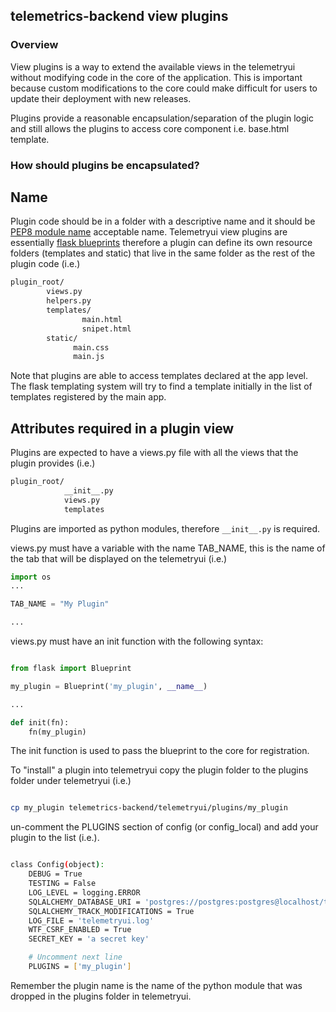## telemetrics-backend view plugins

### Overview

View plugins is a way to extend the available views in the telemetryui
without modifying code in the core of the application. This is important
because custom modifications to the core could make difficult for users
to update their deployment with new releases.

Plugins provide a reasonable encapsulation/separation of the plugin logic
and still allows the plugins to access core component i.e. base.html template.


### How should plugins be encapsulated?

## Name
Plugin code should be in a folder with a descriptive name and it should be
[PEP8 module name](https://www.python.org/dev/peps/pep-0008/#package-and-module-names) acceptable name.
Telemetryui view plugins are essentially [flask blueprints](http://flask.pocoo.org/docs/0.12/blueprints/)
therefore a plugin can define its own resource folders (templates and static) that live
in the same folder as the rest of the plugin code (i.e.)

```bash
plugin_root/
        views.py
        helpers.py
        templates/
                main.html
                snipet.html
        static/
              main.css
              main.js
```

Note that plugins are able to access templates declared at the app level. The flask templating
system will try to find a template initially in the list of templates registered by the main app. 


## Attributes required in a plugin view

Plugins are expected to have a views.py file with all the views that the plugin
provides (i.e.)

```bash
plugin_root/
            __init__.py
            views.py
            templates

```

Plugins are imported as python modules, therefore  ```__init__.py``` is required.

views.py must have a variable with the name TAB_NAME, this is the name of the
tab that will be displayed on the telemetryui (i.e.)

```python
import os
...

TAB_NAME = "My Plugin"

...
```

views.py must have an init function with the following syntax:

```python

from flask import Blueprint

my_plugin = Blueprint('my_plugin', __name__)

...

def init(fn):
    fn(my_plugin)

```

The init function is used to pass the blueprint to the core for registration.

To "install" a plugin into telemetryui copy the plugin folder to the plugins
folder under telemetryui (i.e.)

```bash

cp my_plugin telemetrics-backend/telemetryui/plugins/my_plugin
```

un-comment the PLUGINS section of config (or config_local) and add your plugin to
the list (i.e.). 

```bash

class Config(object):
    DEBUG = True
    TESTING = False
    LOG_LEVEL = logging.ERROR
    SQLALCHEMY_DATABASE_URI = 'postgres://postgres:postgres@localhost/telemdb'
    SQLALCHEMY_TRACK_MODIFICATIONS = True
    LOG_FILE = 'telemetryui.log'
    WTF_CSRF_ENABLED = True
    SECRET_KEY = 'a secret key'

    # Uncomment next line 
    PLUGINS = ['my_plugin']
```

Remember the plugin name is the name of the python module that was dropped
in the plugins folder in telemetryui.

